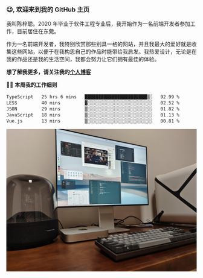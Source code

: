 ### 😉, 欢迎来到我的 GitHub 主页

我叫陈梓聪。2020 年毕业于软件工程专业后，我开始作为一名前端开发者参加工作，目前居住在东莞。

作为一名前端开发者，我特别欣赏那些别具一格的网站，并且我最大的爱好就是收集这些网站，以便于在我构思自己的作品时能带给我启发。我热爱设计，无论是在我的作品还是我的生活空间，我都会努力让它们拥有最佳的体验。

**想了解我更多，请关注我的[个人博客](https://leoku.top)**

🧑‍💻 **本周我的工作细则**
<!--START_SECTION:waka-->
```text
TypeScript   25 hrs 6 mins   ███████████████████████▒░   92.99 % 
LESS         40 mins         ▓░░░░░░░░░░░░░░░░░░░░░░░░   02.52 % 
JSON         29 mins         ▒░░░░░░░░░░░░░░░░░░░░░░░░   01.82 % 
JavaScript   18 mins         ▒░░░░░░░░░░░░░░░░░░░░░░░░   01.13 % 
Vue.js       13 mins         ▒░░░░░░░░░░░░░░░░░░░░░░░░   00.81 % 
```
<!--END_SECTION:waka-->

![desktop](./mine.jpg)
